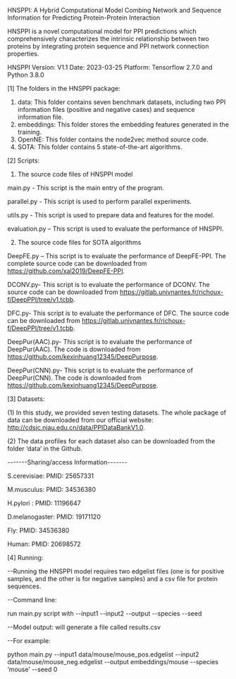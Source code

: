 HNSPPI: A Hybrid Computational Model Combing Network and Sequence Information for Predicting Protein-Protein Interaction

HNSPPI is a novel computational model for PPI predictions which comprehensively characterizes the intrinsic relationship between two proteins by integrating protein sequence and PPI network connection properties.

HNSPPI Version: V1.1
Date: 2023-03-25
Platform: Tensorflow 2.7.0 and Python 3.8.0

[1] The folders in the HNSPPI package:
1) data: This folder contains seven benchmark datasets, including two PPI information files (positive and negative cases) and sequence information file. 
2) embeddings: This folder stores the embedding features generated in the training.
3) OpenNE: This folder contains the node2vec method source code.
4) SOTA: This folder contains 5 state-of-the-art algorithms.

[2] Scripts:
1) The source code files of HNSPPI model

main.py - This script is the main entry of the program.

parallel.py - This script is used to perform parallel experiments.

utils.py - This script is used to prepare data and features for the model.

evaluation.py – This script is used to evaluate the performance of HNSPPI.

2) The source code files for SOTA algorithms

DeepFE.py – This script is to evaluate the performance of DeepFE-PPI. The complete source code can be downloaded from https://github.com/xal2019/DeepFE-PPI.

DCONV.py- This script is to evaluate the performance of DCONV. The source code can be downloaded from https://gitlab.univnantes.fr/richoux-f/DeepPPI/tree/v1.tcbb.

DFC.py- This script is to evaluate the performance of DFC. The source code can be downloaded from https://gitlab.univnantes.fr/richoux-f/DeepPPI/tree/v1.tcbb.

DeepPur(AAC).py- This script is to evaluate the performance of DeepPur(AAC). The code is downloaded from https://github.com/kexinhuang12345/DeepPurpose.

DeepPur(CNN).py- This script is to evaluate the performance of DeepPur(CNN). The code is downloaded from https://github.com/kexinhuang12345/DeepPurpose.

[3] Datasets: 

(1) In this study, we provided seven testing datasets. The whole package of data can be downloaded from our official website: http://cdsic.njau.edu.cn/data/PPIDataBankV1.0.

(2) The data profiles for each dataset also can be downloaded from the folder ‘data’ in the Github. 

-------Sharing/access Information-------

S.cerevisiae:	PMID: 25657331

M.musculus:		PMID: 34536380

H.pylori :      PMID: 11196647

D.melanogaster:	PMID: 19171120

Fly:	        PMID: 34536380

Human:		    PMID: 20698572

[4] Running:

--Running the HNSPPI model requires two edgelist files (one is for positive samples, and the other is for negative samples) and a csv file for protein sequences.

--Command line:

run main.py script with --input1 <positive edgelist> --input2 <negative edgelist> --output <output file> --species <species name> --seed <seed>
  
--Model output: will generate a file called results.csv
  
--For example: 
  
python main.py --input1 data/mouse/mouse_pos.edgelist --input2 data/mouse/mouse_neg.edgelist --output embeddings/mouse --species ‘mouse’ --seed 0
